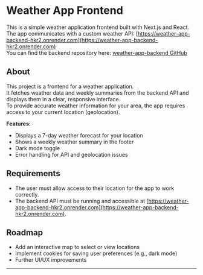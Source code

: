 # Weather App Frontend

This is a simple weather application frontend built with Next.js and React.  
The app communicates with a custom weather API: [https://weather-app-backend-hkr2.onrender.com](https://weather-app-backend-hkr2.onrender.com)  
You can find the backend repository here: [weather-app-backend GitHub](https://github.com/Krzeselkoo/Weather-App-Backend) <!-- Change this link if your backend repo is elsewhere -->

## About

This project is a frontend for a weather application.  
It fetches weather data and weekly summaries from the backend API and displays them in a clear, responsive interface.  
To provide accurate weather information for your area, the app requires access to your current location (geolocation).

**Features:**
- Displays a 7-day weather forecast for your location
- Shows a weekly weather summary in the footer
- Dark mode toggle
- Error handling for API and geolocation issues

## Requirements

- The user must allow access to their location for the app to work correctly.
- The backend API must be running and accessible at [https://weather-app-backend-hkr2.onrender.com](https://weather-app-backend-hkr2.onrender.com).

## Roadmap

- Add an interactive map to select or view locations
- Implement cookies for saving user preferences (e.g., dark mode)
- Further UI/UX improvements

---
